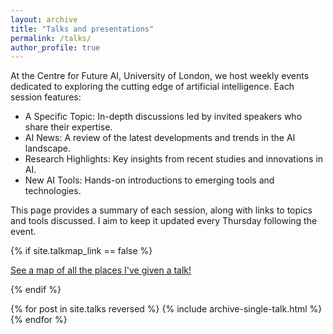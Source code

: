 ```yaml
---
layout: archive
title: "Talks and presentations"
permalink: /talks/
author_profile: true
---
```


At the Centre for Future AI, University of London, we host weekly events dedicated to exploring the cutting edge of artificial intelligence. Each session features:

-    A Specific Topic: In-depth discussions led by invited speakers who share their expertise.
-    AI News: A review of the latest developments and trends in the AI landscape.
-    Research Highlights: Key insights from recent studies and innovations in AI.
-    New AI Tools: Hands-on introductions to emerging tools and technologies.

This page provides a summary of each session, along with links to topics and tools discussed. I aim to keep it updated every Thursday following the event.

{% if site.talkmap_link == false %}

<p style="text-decoration:underline;"><a href="/talkmap.html">See a map of all the places I've given a talk!</a></p>

{% endif %}

{% for post in site.talks reversed %}
  {% include archive-single-talk.html %}
{% endfor %}
